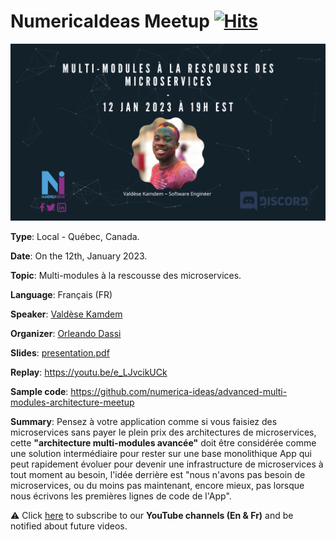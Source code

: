 # NumericaIdeas Meetup [![Hits](https://hits.seeyoufarm.com/api/count/incr/badge.svg?url=https%3A%2F%2Fgithub.com%2Fnumerica-ideas%2Fmeetups%2Fadvanced-multi-modules-architecture&count_bg=%2379C83D&title_bg=%23555555&icon=&icon_color=%23E7E7E7&title=hits&edge_flat=false)](https://numericaideas.com)

[![FlyerImage](flyer.png)](https://youtu.be/e_LJvcikUCk)

**Type**: Local - Québec, Canada.

**Date**: On the 12th, January 2023.

**Topic**: Multi-modules à la rescousse des microservices.

**Language**: Français (FR)

**Speaker**: [Valdèse Kamdem](https://www.linkedin.com/in/valdesekamdem)

**Organizer**: [Orleando Dassi](https://www.linkedin.com/in/dassi-orleando-257b04ab)

**Slides**: [presentation.pdf](./presentation.pdf)

**Replay**: https://youtu.be/e_LJvcikUCk

**Sample code**: https://github.com/numerica-ideas/advanced-multi-modules-architecture-meetup

**Summary**: Pensez à votre application comme si vous faisiez des microservices sans payer le plein prix des architectures de microservices, cette **"architecture multi-modules avancée"** doit être considérée comme une solution intermédiaire pour rester sur une base monolithique App qui peut rapidement évoluer pour devenir une infrastructure de microservices à tout moment au besoin, l'idée derrière est "nous n'avons pas besoin de microservices, ou du moins pas maintenant, encore mieux, pas lorsque nous écrivons les premières lignes de code de l'App".

:warning: Click [here](https://www.youtube.com/@numericaideas/channels?sub_confirmation=1) to subscribe to our **YouTube channels (En & Fr)** and be notified about future videos.
